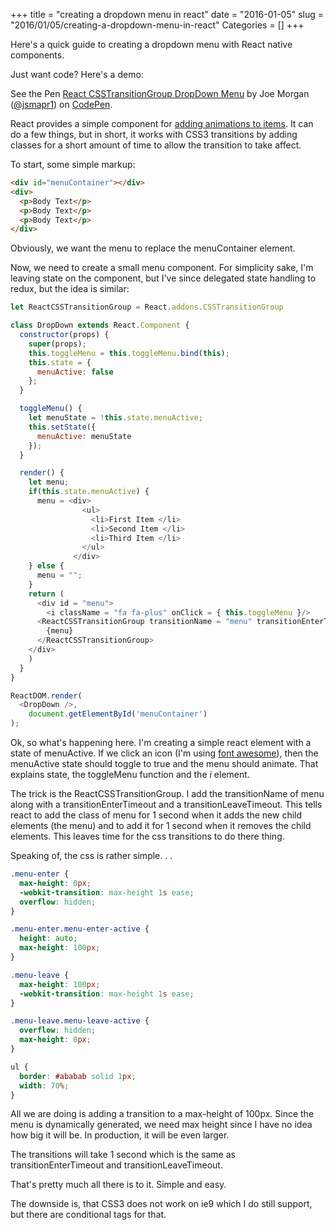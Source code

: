 +++
title = "creating a dropdown menu in react"
date = "2016-01-05"
slug = "2016/01/05/creating-a-dropdown-menu-in-react"
Categories = []
+++

Here's a quick guide to creating a dropdown menu with React native components.

Just want code? Here's a demo:
<p data-height="268" data-theme-id="0" data-slug-hash="gPmPyr" data-default-tab="result" data-user="jsmapr1" class='codepen'>See the Pen <a href='http://codepen.io/jsmapr1/pen/gPmPyr/'>React CSSTransitionGroup DropDown Menu</a> by Joe Morgan (<a href='http://codepen.io/jsmapr1'>@jsmapr1</a>) on <a href='http://codepen.io'>CodePen</a>.</p>
<script async src="//assets.codepen.io/assets/embed/ei.js"></script>

React provides a simple component for [adding animations to items](https://facebook.github.io/react/docs/animation.html).
It can do a few things, but in short, it works with CSS3 transitions by adding classes for a short amount of time to allow the transition to take affect.


To start, some simple markup:

```html
<div id="menuContainer"></div>
<div>
  <p>Body Text</p>
  <p>Body Text</p>
  <p>Body Text</p>
</div>
```

Obviously, we want the menu to replace the menuContainer element.

Now, we need to create a small menu component.
For simplicity sake, I'm leaving state on the component, but I've since delegated state handling to redux, but the idea is similar:
```javascript
let ReactCSSTransitionGroup = React.addons.CSSTransitionGroup

class DropDown extends React.Component {
  constructor(props) {
    super(props);
    this.toggleMenu = this.toggleMenu.bind(this);
    this.state = {
      menuActive: false
    };
  }

  toggleMenu() {
    let menuState = !this.state.menuActive;
    this.setState({
      menuActive: menuState
    });
  }

  render() {
    let menu;
    if(this.state.menuActive) {
      menu = <div>
                <ul>
                  <li>First Item </li>
                  <li>Second Item </li>
                  <li>Third Item </li>
                </ul>
              </div>
    } else {
      menu = "";
    }
    return (
      <div id = "menu">
        <i className = "fa fa-plus" onClick = { this.toggleMenu }/> 
      <ReactCSSTransitionGroup transitionName = "menu" transitionEnterTimeout={1000} transitionLeaveTimeout={1000}> 
        {menu} 
      </ReactCSSTransitionGroup>
    </div>
    )
  }
}

ReactDOM.render(
  <DropDown />,
    document.getElementById('menuContainer')
);

```

Ok, so what's happening here.
I'm creating a simple react element with a state of menuActive.
If we click an icon (I'm using [font awesome](https://fortawesome.github.io/Font-Awesome/)), then the menuActive state should toggle to true and the menu should animate.
That explains state, the toggleMenu function and the _i_ element.

The trick is the ReactCSSTransitionGroup.
I add the transitionName of menu along with a transitionEnterTimeout and a transitionLeaveTimeout.
This tells react to add the class of menu for 1 second when it adds the new child elements (the menu) and to add it for 1 second when it removes the child elements.
This leaves time for the css transitions to do there thing.

Speaking of, the css is rather simple. . .

```css
.menu-enter {
  max-height: 0px;
  -webkit-transition: max-height 1s ease;
  overflow: hidden; 
}

.menu-enter.menu-enter-active {
  height: auto;
  max-height: 100px;
}

.menu-leave {
  max-height: 100px;
  -webkit-transition: max-height 1s ease;
}

.menu-leave.menu-leave-active {
  overflow: hidden;
  max-height: 0px;
}

ul {
  border: #ababab solid 1px;
  width: 70%;
}

```

All we are doing is adding a transition to a max-height of 100px.
Since the menu is dynamically generated, we need max height since I have no idea how big it will be. In production, it will be even larger.

The transitions will take 1 second which is the same as transitionEnterTimeout and transitionLeaveTimeout.

That's pretty much all there is to it. Simple and easy.

The downside is, that CSS3 does not work on ie9 which I do still support, but there are conditional tags for that.
